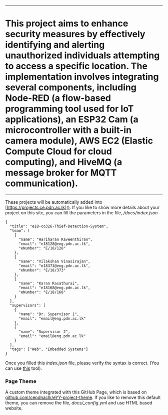 ___
# This project aims to enhance security measures by effectively identifying and alerting unauthorized individuals attempting to access a specific location. The implementation involves integrating several components, including Node-RED (a flow-based programming tool used for IoT applications), an ESP32 Cam (a microcontroller with a built-in camera module), AWS EC2 (Elastic Compute Cloud for cloud computing), and HiveMQ (a message broker for MQTT communication).
___


These projects will be automatically added into [https://projects.ce.pdn.ac.lk](). If you like to show more details about your project on this site, you can fill the parameters in the file, _/docs/index.json_

```
{
  "title": "e18-co326-Thief-Detection-System",
  "team": [
    {
      "name": "Hariharan Raveenthiran",
      "email": "e18128@eng.pdn.ac.lk",
      "eNumber": "E/18/128"
    },
    {
      "name": "Vilakshan Vinasirajan",
      "email": "e18373@eng.pdn.ac.lk",
      "eNumber": "E/18/373"
    },
    {
      "name": "Karan Rasathurai",
      "email": "e18168@eng.pdn.ac.lk",
      "eNumber": "E/18/168"
    }
  ],
  "supervisors": [
    {
      "name": "Dr. Supervisor 1",
      "email": "email@eng.pdn.ac.lk"
    },
    {
      "name": "Supervisor 2",
      "email": "email@eng.pdn.ac.lk"
    }
  ],
  "tags": ["Web", "Embedded Systems"]
}
```

Once you filled this _index.json_ file, please verify the syntax is correct. (You can use [this](https://jsonlint.com/) tool).

### Page Theme

A custom theme integrated with this GitHub Page, which is based on [github.com/cepdnaclk/eYY-project-theme](https://github.com/cepdnaclk/eYY-project-theme). If you like to remove this default theme, you can remove the file, _docs/\_config.yml_ and use HTML based website.
